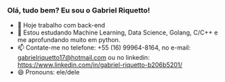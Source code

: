 ### Olá, tudo bem? Eu sou o Gabriel Riquetto!

- 🔭 Hoje trabalho com back-end
- 🌱 Estou estudando Machine Learning, Data Science, Golang, C/C++ e me aprofundando muito em python.
- 📫 Contate-me no telefone: +55 (16) 99964-8164, no e-mail: gabrielriquetto17@hotmail.com ou no linkedin: https://www.linkedin.com/in/gabriel-riquetto-b206b5201/
- 😄 Pronouns: ele/dele

